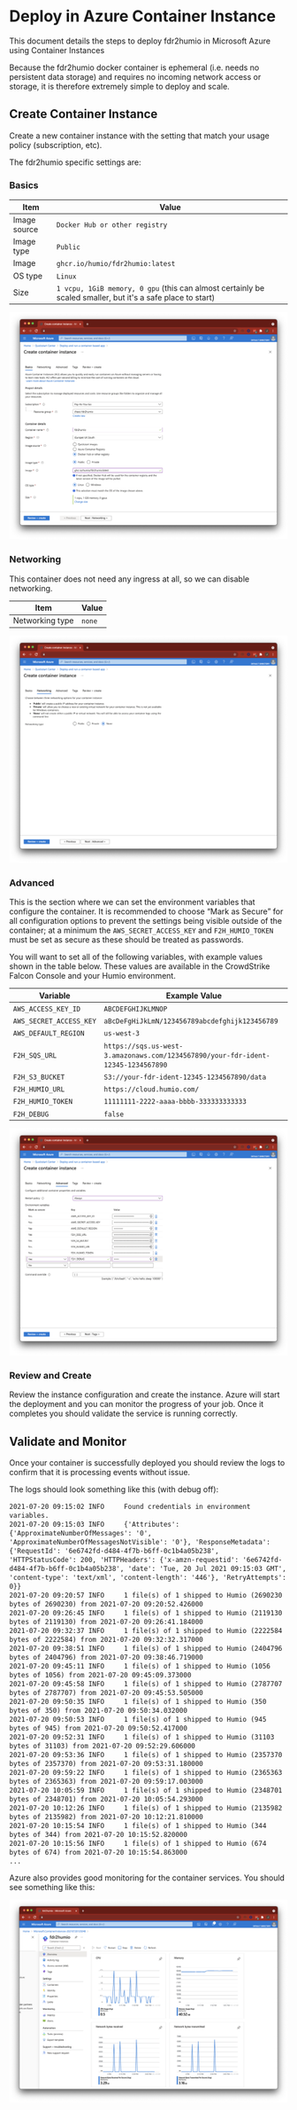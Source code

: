 # Deploy in Azure Container Instance

This document details the steps to deploy fdr2humio in Microsoft Azure using Container Instances

Because the fdr2humio docker container is ephemeral (i.e. needs no persistent data storage) and requires no incoming network access or storage, it is therefore extremely simple to deploy and scale.

## Create Container Instance

Create a new container instance with the setting that match your usage policy (subscription, etc).

The fdr2humio specific settings are:

### Basics

| Item | Value |
| ------------ | ------------------------------------------------------------ |
| Image source | `Docker Hub or other registry`                               |
| Image type   | `Public`                                                     |
| Image        | `ghcr.io/humio/fdr2humio:latest`                             |
| OS type      | `Linux`                                                      |
| Size         | `1 vcpu, 1GiB memory, 0 gpu` (this can almost certainly be scaled smaller, but it's a safe place to start) |

![img](img/azure_basics.png)

### Networking

This container does not need any ingress at all, so we can disable networking.

| Item            | Value  |
| --------------- | ------ |
| Networking type | `none` |

![img](img/azure_networking.png)

### Advanced

This is the section where we can set the environment variables that configure the container. It is recommended to choose “Mark as Secure” for all configuration options to prevent the settings being visible outside of the container; at a minimum the `AWS_SECRET_ACCESS_KEY` and `F2H_HUMIO_TOKEN` must be set as secure as these should be treated as passwords.

You will want to set all of the following variables, with example values shown in the table below. These values are available in the CrowdStrike Falcon Console and your Humio environment.

| Variable                | Example Value                                                |
| ----------------------- | ------------------------------------------------------------ |
| `AWS_ACCESS_KEY_ID`     | `ABCDEFGHIJKLMNOP`                                           |
| `AWS_SECRET_ACCESS_KEY` | `aBcDeFgHiJkLmN/123456789abcdefghijk123456789`               |
| `AWS_DEFAULT_REGION`    | `us-west-3`                                                  |
| `F2H_SQS_URL`           | `https://sqs.us-west-3.amazonaws.com/1234567890/your-fdr-ident-12345-1234567890` |
| `F2H_S3_BUCKET`         | `S3://your-fdr-ident-12345-1234567890/data`                  |
| `F2H_HUMIO_URL`         | `https://cloud.humio.com/`                                   |
| `F2H_HUMIO_TOKEN`       | `11111111-2222-aaaa-bbbb-333333333333`                       |
| `F2H_DEBUG`             | `false`                                                      |

![img](img/azure_advanced.png)

### Review and Create

Review the instance configuration and create the instance. Azure will start the deployment and you can monitor the progress of your job. Once it completes you should validate the service is running correctly.


## Validate and Monitor

Once your container is successfully deployed you should review the logs to confirm that it is processing events without issue.

The logs should look something like this (with debug off):

```
2021-07-20 09:15:02 INFO     Found credentials in environment variables.
2021-07-20 09:15:03 INFO     {'Attributes': {'ApproximateNumberOfMessages': '0', 'ApproximateNumberOfMessagesNotVisible': '0'}, 'ResponseMetadata': {'RequestId': '6e6742fd-d484-4f7b-b6ff-0c1b4a05b238', 'HTTPStatusCode': 200, 'HTTPHeaders': {'x-amzn-requestid': '6e6742fd-d484-4f7b-b6ff-0c1b4a05b238', 'date': 'Tue, 20 Jul 2021 09:15:03 GMT', 'content-type': 'text/xml', 'content-length': '446'}, 'RetryAttempts': 0}}
2021-07-20 09:20:57 INFO     1 file(s) of 1 shipped to Humio (2690230 bytes of 2690230) from 2021-07-20 09:20:52.426000
2021-07-20 09:26:45 INFO     1 file(s) of 1 shipped to Humio (2119130 bytes of 2119130) from 2021-07-20 09:26:41.184000
2021-07-20 09:32:37 INFO     1 file(s) of 1 shipped to Humio (2222584 bytes of 2222584) from 2021-07-20 09:32:32.317000
2021-07-20 09:38:51 INFO     1 file(s) of 1 shipped to Humio (2404796 bytes of 2404796) from 2021-07-20 09:38:46.719000
2021-07-20 09:45:11 INFO     1 file(s) of 1 shipped to Humio (1056 bytes of 1056) from 2021-07-20 09:45:09.373000
2021-07-20 09:45:58 INFO     1 file(s) of 1 shipped to Humio (2787707 bytes of 2787707) from 2021-07-20 09:45:53.505000
2021-07-20 09:50:35 INFO     1 file(s) of 1 shipped to Humio (350 bytes of 350) from 2021-07-20 09:50:34.032000
2021-07-20 09:50:53 INFO     1 file(s) of 1 shipped to Humio (945 bytes of 945) from 2021-07-20 09:50:52.417000
2021-07-20 09:52:31 INFO     1 file(s) of 1 shipped to Humio (31103 bytes of 31103) from 2021-07-20 09:52:29.606000
2021-07-20 09:53:36 INFO     1 file(s) of 1 shipped to Humio (2357370 bytes of 2357370) from 2021-07-20 09:53:31.180000
2021-07-20 09:59:22 INFO     1 file(s) of 1 shipped to Humio (2365363 bytes of 2365363) from 2021-07-20 09:59:17.003000
2021-07-20 10:05:59 INFO     1 file(s) of 1 shipped to Humio (2348701 bytes of 2348701) from 2021-07-20 10:05:54.293000
2021-07-20 10:12:26 INFO     1 file(s) of 1 shipped to Humio (2135982 bytes of 2135982) from 2021-07-20 10:12:21.810000
2021-07-20 10:15:54 INFO     1 file(s) of 1 shipped to Humio (344 bytes of 344) from 2021-07-20 10:15:52.820000
2021-07-20 10:15:56 INFO     1 file(s) of 1 shipped to Humio (674 bytes of 674) from 2021-07-20 10:15:54.863000
...

```

Azure also provides good monitoring for the container services. You should see something like this:

![img](img/azure_monitor.png)
